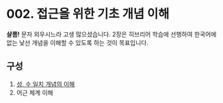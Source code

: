 # 002. 접근을 위한 기초 개념 이해
**샬롬!** 문자 외우시느라 고생
많으셨습니다. 2장은 히브리어 학습에
선행하여 한국어에 없는 낯선 개념을
이해할 수 있도록 하는 것이 목표입니다.
## 구성
1. [성, 수 일치 개념의 이해](01.agreement.md)
2. 어근 체계 이해

